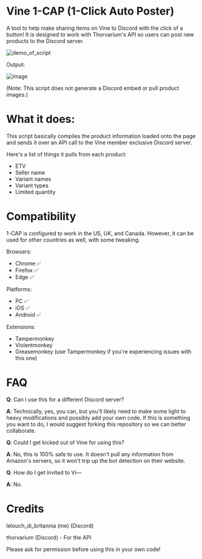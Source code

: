 # Vine 1-CAP (1-Click Auto Poster)
A tool to help make sharing items on Vine to Discord with the click of a button! It is designed to work with Thorvarium's API so users can post new products to the Discord server.

![demo_of_script](https://github.com/Xalavar/vine-product-sharing/assets/41214918/3dbf1e76-7df6-4a18-ae70-7264d2d3a18b)

Output:

![image](https://github.com/Xalavar/vine-product-sharing/assets/41214918/9f8b0610-f98e-46a2-adf2-343f89f7717e)

(Note: This script does not generate a Discord embed or pull product images.)

# What it does:

This script basically compiles the product information loaded onto the page and sends it over an API call to the Vine member exclusive Discord server.

Here's a list of things it pulls from each product:

* ETV
* Seller name
* Variant names
* Variant types
* Limited quantity

# Compatibility

1-CAP is configured to work in the US, UK, and Canada. However, it can be used for other countries as well, with some tweaking.

Browsers:
* Chrome ✅
* Firefox ✅
* Edge ✅

Platforms:
* PC ✅
* iOS ✅
* Android ✅

Extensions:
* Tampermonkey
* Violentmonkey
* Greasemonkey (use Tampermonkey if you're experiencing issues with this one)

# FAQ

**Q**: Can I use this for a different Discord server?

**A**: Technically, yes, you can, but you'll likely need to make some light to heavy modifications and possibly add your own code. If this is something you want to do, I would suggest forking this repository so we can better collaborate.

**Q**: Could I get kicked out of Vine for using this?

**A**: No, this is 100% safe to use. It doesn't pull any information from Amazon's servers, so it won't trip up the bot detection on their website.

**Q**: How do I get invited to Vi—

**A**: No.

# Credits

lelouch_di_britannia (me) (Discord)

thorvarium (Discord) - For the API



Please ask for permission before using this in your own code!

